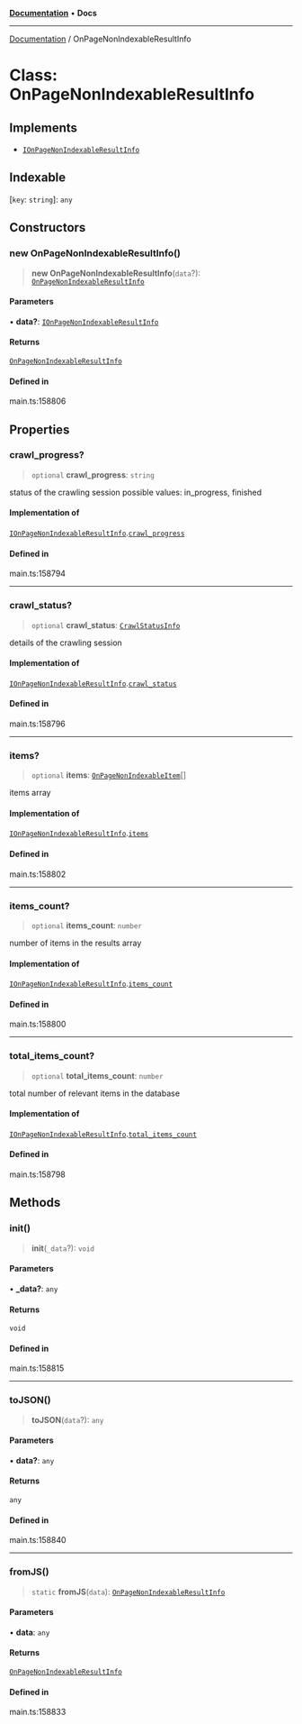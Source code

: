 [**Documentation**](../README.md) • **Docs**

***

[Documentation](../globals.md) / OnPageNonIndexableResultInfo

# Class: OnPageNonIndexableResultInfo

## Implements

- [`IOnPageNonIndexableResultInfo`](../interfaces/IOnPageNonIndexableResultInfo.md)

## Indexable

 \[`key`: `string`\]: `any`

## Constructors

### new OnPageNonIndexableResultInfo()

> **new OnPageNonIndexableResultInfo**(`data`?): [`OnPageNonIndexableResultInfo`](OnPageNonIndexableResultInfo.md)

#### Parameters

• **data?**: [`IOnPageNonIndexableResultInfo`](../interfaces/IOnPageNonIndexableResultInfo.md)

#### Returns

[`OnPageNonIndexableResultInfo`](OnPageNonIndexableResultInfo.md)

#### Defined in

main.ts:158806

## Properties

### crawl\_progress?

> `optional` **crawl\_progress**: `string`

status of the crawling session
possible values: in_progress, finished

#### Implementation of

[`IOnPageNonIndexableResultInfo`](../interfaces/IOnPageNonIndexableResultInfo.md).[`crawl_progress`](../interfaces/IOnPageNonIndexableResultInfo.md#crawl_progress)

#### Defined in

main.ts:158794

***

### crawl\_status?

> `optional` **crawl\_status**: [`CrawlStatusInfo`](CrawlStatusInfo.md)

details of the crawling session

#### Implementation of

[`IOnPageNonIndexableResultInfo`](../interfaces/IOnPageNonIndexableResultInfo.md).[`crawl_status`](../interfaces/IOnPageNonIndexableResultInfo.md#crawl_status)

#### Defined in

main.ts:158796

***

### items?

> `optional` **items**: [`OnPageNonIndexableItem`](OnPageNonIndexableItem.md)[]

items array

#### Implementation of

[`IOnPageNonIndexableResultInfo`](../interfaces/IOnPageNonIndexableResultInfo.md).[`items`](../interfaces/IOnPageNonIndexableResultInfo.md#items)

#### Defined in

main.ts:158802

***

### items\_count?

> `optional` **items\_count**: `number`

number of items in the results array

#### Implementation of

[`IOnPageNonIndexableResultInfo`](../interfaces/IOnPageNonIndexableResultInfo.md).[`items_count`](../interfaces/IOnPageNonIndexableResultInfo.md#items_count)

#### Defined in

main.ts:158800

***

### total\_items\_count?

> `optional` **total\_items\_count**: `number`

total number of relevant items in the database

#### Implementation of

[`IOnPageNonIndexableResultInfo`](../interfaces/IOnPageNonIndexableResultInfo.md).[`total_items_count`](../interfaces/IOnPageNonIndexableResultInfo.md#total_items_count)

#### Defined in

main.ts:158798

## Methods

### init()

> **init**(`_data`?): `void`

#### Parameters

• **\_data?**: `any`

#### Returns

`void`

#### Defined in

main.ts:158815

***

### toJSON()

> **toJSON**(`data`?): `any`

#### Parameters

• **data?**: `any`

#### Returns

`any`

#### Defined in

main.ts:158840

***

### fromJS()

> `static` **fromJS**(`data`): [`OnPageNonIndexableResultInfo`](OnPageNonIndexableResultInfo.md)

#### Parameters

• **data**: `any`

#### Returns

[`OnPageNonIndexableResultInfo`](OnPageNonIndexableResultInfo.md)

#### Defined in

main.ts:158833
